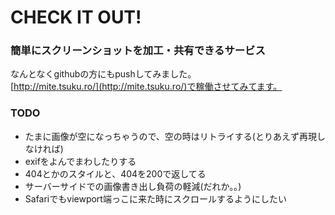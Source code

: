 # CHECK IT OUT!
### 簡単にスクリーンショットを加工・共有できるサービス

なんとなくgithubの方にもpushしてみました。  
[http://mite.tsuku.ro/](http://mite.tsuku.ro/)で稼働させてみてます。

### TODO
- たまに画像が空になっちゃうので、空の時はリトライする(とりあえず再現しなければ)
- exifをよんでまわしたりする
- 404とかのスタイルと、404を200で返してる
- サーバーサイドでの画像書き出し負荷の軽減(だれか。。)
- Safariでもviewport端っこに来た時にスクロールするようにしたい
